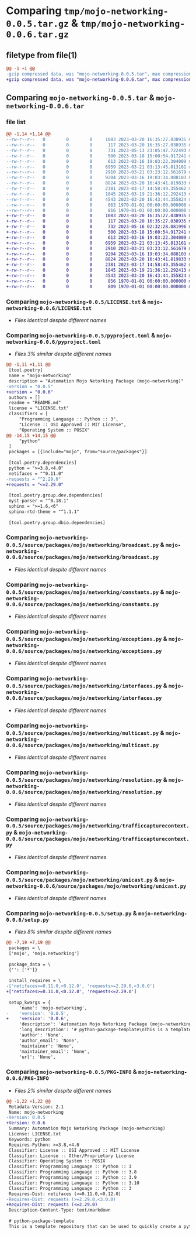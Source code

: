 # Comparing `tmp/mojo-networking-0.0.5.tar.gz` & `tmp/mojo-networking-0.0.6.tar.gz`

## filetype from file(1)

```diff
@@ -1 +1 @@
-gzip compressed data, was "mojo-networking-0.0.5.tar", max compression
+gzip compressed data, was "mojo-networking-0.0.6.tar", max compression
```

## Comparing `mojo-networking-0.0.5.tar` & `mojo-networking-0.0.6.tar`

### file list

```diff
@@ -1,14 +1,14 @@
--rw-r--r--   0        0        0     1083 2023-03-20 16:35:27.038935 mojo-networking-0.0.5/LICENSE.txt
--rw-r--r--   0        0        0      117 2023-03-20 16:35:27.038935 mojo-networking-0.0.5/README.md
--rw-r--r--   0        0        0      731 2023-05-13 23:05:47.722493 mojo-networking-0.0.5/pyproject.toml
--rw-r--r--   0        0        0      500 2023-03-18 15:00:54.917241 mojo-networking-0.0.5/source/packages/mojo/networking/__init__.py
--rw-r--r--   0        0        0      613 2023-03-16 19:03:22.304009 mojo-networking-0.0.5/source/packages/mojo/networking/broadcast.py
--rw-r--r--   0        0        0     6959 2023-03-21 03:13:45.813161 mojo-networking-0.0.5/source/packages/mojo/networking/constants.py
--rw-r--r--   0        0        0     2910 2023-03-21 03:23:12.561679 mojo-networking-0.0.5/source/packages/mojo/networking/exceptions.py
--rw-r--r--   0        0        0     9204 2023-03-16 19:03:34.088103 mojo-networking-0.0.5/source/packages/mojo/networking/interfaces.py
--rw-r--r--   0        0        0     8824 2023-03-20 16:43:41.819833 mojo-networking-0.0.5/source/packages/mojo/networking/multicast.py
--rw-r--r--   0        0        0     2381 2023-03-17 14:58:49.355462 mojo-networking-0.0.5/source/packages/mojo/networking/resolution.py
--rw-r--r--   0        0        0     1845 2023-03-19 21:36:12.292413 mojo-networking-0.0.5/source/packages/mojo/networking/trafficcapturecontext.py
--rw-r--r--   0        0        0     4543 2023-03-20 16:43:44.355824 mojo-networking-0.0.5/source/packages/mojo/networking/unicast.py
--rw-r--r--   0        0        0      863 1970-01-01 00:00:00.000000 mojo-networking-0.0.5/setup.py
--rw-r--r--   0        0        0      816 1970-01-01 00:00:00.000000 mojo-networking-0.0.5/PKG-INFO
+-rw-r--r--   0        0        0     1083 2023-03-20 16:35:27.038935 mojo-networking-0.0.6/LICENSE.txt
+-rw-r--r--   0        0        0      117 2023-03-20 16:35:27.038935 mojo-networking-0.0.6/README.md
+-rw-r--r--   0        0        0      732 2023-05-16 02:32:28.081996 mojo-networking-0.0.6/pyproject.toml
+-rw-r--r--   0        0        0      500 2023-03-18 15:00:54.917241 mojo-networking-0.0.6/source/packages/mojo/networking/__init__.py
+-rw-r--r--   0        0        0      613 2023-03-16 19:03:22.304009 mojo-networking-0.0.6/source/packages/mojo/networking/broadcast.py
+-rw-r--r--   0        0        0     6959 2023-03-21 03:13:45.813161 mojo-networking-0.0.6/source/packages/mojo/networking/constants.py
+-rw-r--r--   0        0        0     2910 2023-03-21 03:23:12.561679 mojo-networking-0.0.6/source/packages/mojo/networking/exceptions.py
+-rw-r--r--   0        0        0     9204 2023-03-16 19:03:34.088103 mojo-networking-0.0.6/source/packages/mojo/networking/interfaces.py
+-rw-r--r--   0        0        0     8824 2023-03-20 16:43:41.819833 mojo-networking-0.0.6/source/packages/mojo/networking/multicast.py
+-rw-r--r--   0        0        0     2381 2023-03-17 14:58:49.355462 mojo-networking-0.0.6/source/packages/mojo/networking/resolution.py
+-rw-r--r--   0        0        0     1845 2023-03-19 21:36:12.292413 mojo-networking-0.0.6/source/packages/mojo/networking/trafficcapturecontext.py
+-rw-r--r--   0        0        0     4543 2023-03-20 16:43:44.355824 mojo-networking-0.0.6/source/packages/mojo/networking/unicast.py
+-rw-r--r--   0        0        0      856 1970-01-01 00:00:00.000000 mojo-networking-0.0.6/setup.py
+-rw-r--r--   0        0        0      809 1970-01-01 00:00:00.000000 mojo-networking-0.0.6/PKG-INFO
```

### Comparing `mojo-networking-0.0.5/LICENSE.txt` & `mojo-networking-0.0.6/LICENSE.txt`

 * *Files identical despite different names*

### Comparing `mojo-networking-0.0.5/pyproject.toml` & `mojo-networking-0.0.6/pyproject.toml`

 * *Files 3% similar despite different names*

```diff
@@ -1,11 +1,11 @@
 [tool.poetry]
 name = "mojo-networking"
 description = "Automation Mojo Netorking Package (mojo-networking)"
-version = "0.0.5"
+version = "0.0.6"
 authors = []
 readme = "README.md"
 license = "LICENSE.txt"
 classifiers = [
     "Programming Language :: Python :: 3",
     "License :: OSI Approved :: MIT License",
     "Operating System :: POSIX"
@@ -14,15 +14,15 @@
     "python"
 ]
 packages = [{include="mojo", from="source/packages"}]
 
 [tool.poetry.dependencies]
 python = ">=3.8,<4.0"
 netifaces = "^0.11.0"
-requests = "^2.29.0"
+requests = "<=2.29.0"
 
 [tool.poetry.group.dev.dependencies]
 myst-parser = "^0.18.1"
 sphinx = ">=1.6,<6"
 sphinx-rtd-theme = "^1.1.1"
 
 [tool.poetry.group.dbio.dependencies]
```

### Comparing `mojo-networking-0.0.5/source/packages/mojo/networking/broadcast.py` & `mojo-networking-0.0.6/source/packages/mojo/networking/broadcast.py`

 * *Files identical despite different names*

### Comparing `mojo-networking-0.0.5/source/packages/mojo/networking/constants.py` & `mojo-networking-0.0.6/source/packages/mojo/networking/constants.py`

 * *Files identical despite different names*

### Comparing `mojo-networking-0.0.5/source/packages/mojo/networking/exceptions.py` & `mojo-networking-0.0.6/source/packages/mojo/networking/exceptions.py`

 * *Files identical despite different names*

### Comparing `mojo-networking-0.0.5/source/packages/mojo/networking/interfaces.py` & `mojo-networking-0.0.6/source/packages/mojo/networking/interfaces.py`

 * *Files identical despite different names*

### Comparing `mojo-networking-0.0.5/source/packages/mojo/networking/multicast.py` & `mojo-networking-0.0.6/source/packages/mojo/networking/multicast.py`

 * *Files identical despite different names*

### Comparing `mojo-networking-0.0.5/source/packages/mojo/networking/resolution.py` & `mojo-networking-0.0.6/source/packages/mojo/networking/resolution.py`

 * *Files identical despite different names*

### Comparing `mojo-networking-0.0.5/source/packages/mojo/networking/trafficcapturecontext.py` & `mojo-networking-0.0.6/source/packages/mojo/networking/trafficcapturecontext.py`

 * *Files identical despite different names*

### Comparing `mojo-networking-0.0.5/source/packages/mojo/networking/unicast.py` & `mojo-networking-0.0.6/source/packages/mojo/networking/unicast.py`

 * *Files identical despite different names*

### Comparing `mojo-networking-0.0.5/setup.py` & `mojo-networking-0.0.6/setup.py`

 * *Files 8% similar despite different names*

```diff
@@ -7,19 +7,19 @@
 packages = \
 ['mojo', 'mojo.networking']
 
 package_data = \
 {'': ['*']}
 
 install_requires = \
-['netifaces>=0.11.0,<0.12.0', 'requests>=2.29.0,<3.0.0']
+['netifaces>=0.11.0,<0.12.0', 'requests<=2.29.0']
 
 setup_kwargs = {
     'name': 'mojo-networking',
-    'version': '0.0.5',
+    'version': '0.0.6',
     'description': 'Automation Mojo Netorking Package (mojo-networking)',
     'long_description': '# python-package-template\nThis is a template repository that can be used to quickly create a python package project.\n',
     'author': 'None',
     'author_email': 'None',
     'maintainer': 'None',
     'maintainer_email': 'None',
     'url': 'None',
```

### Comparing `mojo-networking-0.0.5/PKG-INFO` & `mojo-networking-0.0.6/PKG-INFO`

 * *Files 2% similar despite different names*

```diff
@@ -1,22 +1,22 @@
 Metadata-Version: 2.1
 Name: mojo-networking
-Version: 0.0.5
+Version: 0.0.6
 Summary: Automation Mojo Netorking Package (mojo-networking)
 License: LICENSE.txt
 Keywords: python
 Requires-Python: >=3.8,<4.0
 Classifier: License :: OSI Approved :: MIT License
 Classifier: License :: Other/Proprietary License
 Classifier: Operating System :: POSIX
 Classifier: Programming Language :: Python :: 3
 Classifier: Programming Language :: Python :: 3.8
 Classifier: Programming Language :: Python :: 3.9
 Classifier: Programming Language :: Python :: 3.10
 Classifier: Programming Language :: Python :: 3
 Requires-Dist: netifaces (>=0.11.0,<0.12.0)
-Requires-Dist: requests (>=2.29.0,<3.0.0)
+Requires-Dist: requests (<=2.29.0)
 Description-Content-Type: text/markdown
 
 # python-package-template
 This is a template repository that can be used to quickly create a python package project.
```

